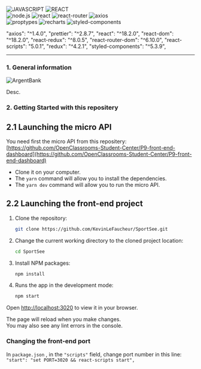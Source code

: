 ![JAVASCRIPT](./src/assets/badges/-javascript.svg)
![REACT](./src/assets/badges/-react.svg)
<br>
![node.js](https://img.shields.io/badge/node.js-v16.16.0-green?style=for-the-badge&logo=nodedotjs)
![react](https://img.shields.io/badge/react-18.2.0-18a7d6?style=for-the-badge&logo=react)
![react-router](https://img.shields.io/badge/react%20router-6.9.0-red?style=for-the-badge&logo=reactrouter)
![axios](https://img.shields.io/badge/axios-1.3.4-blueviolet?style=for-the-badge&logo=axios)
<br>
![proptypes](https://img.shields.io/badge/prop--types-15.8.1-teal?style=for-the-badge&logo=react)
![recharts](https://img.shields.io/badge/recharts-2.4.3-green?style=for-the-badge&logo=react)
![styled-components](https://img.shields.io/badge/styled--components-5.3.8-teal?style=for-the-badge&logo=styled-components)

"axios": "^1.4.0",
"prettier": "^2.8.7",
"react": "^18.2.0",
"react-dom": "^18.2.0",
"react-redux": "^8.0.5",
"react-router-dom": "^6.10.0",
"react-scripts": "5.0.1",
"redux": "^4.2.1",
"styled-components": "^5.3.9",

---

### 1. General information

![ArgentBank](https://user.oc-static.com/upload/2020/08/14/1597410191519_image2.png)

Desc.

### 2. Getting Started with this repositery

## 2.1 Launching the micro API

You need first the micro API from this repositery: <br>
[https://github.com/OpenClassrooms-Student-Center/P9-front-end-dashboard](https://github.com/OpenClassrooms-Student-Center/P9-front-end-dashboard)

- Clone it on your computer.
- The `yarn` command will allow you to install the dependencies.
- The `yarn dev` command will allow you to run the micro API.

## 2.2 Launching the front-end project

1. Clone the repository:

   ```sh
   git clone https://github.com/KevinLeFaucheur/SportSee.git
   ```

1. Change the current working directory to the cloned project location:

   ```sh
   cd SportSee
   ```

1. Install NPM packages:
   ```sh
   npm install
   ```
1. Runs the app in the development mode:
   ```sh
   npm start
   ```

Open [http://localhost:3020](http://localhost:3020) to view it in your browser.

The page will reload when you make changes.\
You may also see any lint errors in the console.

### Changing the front-end port

In `package.json` , in the `"scripts"` field, change port number in this line:<br>
`"start": "set PORT=3020 && react-scripts start",`
